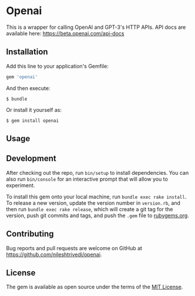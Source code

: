 # Openai

This is a wrapper for calling OpenAI and GPT-3's HTTP APIs. API docs are available here: https://beta.openai.com/api-docs

## Installation

Add this line to your application's Gemfile:

```ruby
gem 'openai'
```

And then execute:

    $ bundle

Or install it yourself as:

    $ gem install openai

## Usage


## Development

After checking out the repo, run `bin/setup` to install dependencies. You can also run `bin/console` for an interactive prompt that will allow you to experiment.

To install this gem onto your local machine, run `bundle exec rake install`. To release a new version, update the version number in `version.rb`, and then run `bundle exec rake release`, which will create a git tag for the version, push git commits and tags, and push the `.gem` file to [rubygems.org](https://rubygems.org).

## Contributing

Bug reports and pull requests are welcome on GitHub at https://github.com/nileshtrivedi/openai.

## License

The gem is available as open source under the terms of the [MIT License](https://opensource.org/licenses/MIT).
